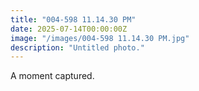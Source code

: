 ```yaml
---
title: "004-598 11.14.30 PM"
date: 2025-07-14T00:00:00Z
image: "/images/004-598 11.14.30 PM.jpg"
description: "Untitled photo."
---
```


A moment captured.

